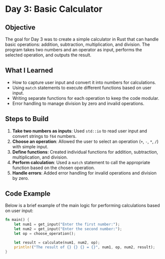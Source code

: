 # Day 3: Basic Calculator

## Objective
The goal for Day 3 was to create a simple calculator in Rust that can handle basic operations: addition, subtraction, multiplication, and division. The program takes two numbers and an operator as input, performs the selected operation, and outputs the result.

## What I Learned
- How to capture user input and convert it into numbers for calculations.
- Using `match` statements to execute different functions based on user input.
- Writing separate functions for each operation to keep the code modular.
- Error handling to manage division by zero and invalid operations.

## Steps to Build
1. **Take two numbers as inputs**: Used `std::io` to read user input and convert strings to `f64` numbers.
2. **Choose an operation**: Allowed the user to select an operation (`+`, `-`, `*`, `/`) with simple input.
3. **Define functions**: Created individual functions for addition, subtraction, multiplication, and division.
4. **Perform calculation**: Used a `match` statement to call the appropriate function based on the chosen operation.
5. **Handle errors**: Added error handling for invalid operations and division by zero.

## Code Example
Below is a brief example of the main logic for performing calculations based on user input:

```rust
fn main() {
    let num1 = get_input("Enter the first number:");
    let num2 = get_input("Enter the second number:");
    let op = choose_operation();

    let result = calculate(num1, num2, op);
    println!("The result of {} {} {} = {}", num1, op, num2, result);
}

